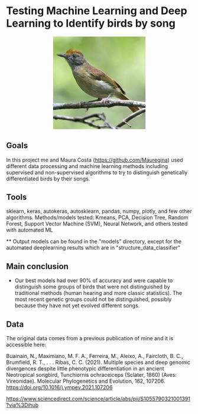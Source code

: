 # Testing Machine Learning and Deep Learning to Identify birds by song

<p align="center"> <img src=https://github.com/nnbuainain/bird_song-id_ML/blob/main/image_bird.png width="250" alt="bird_pic" class="center"></p>


## Goals
In this project me and Maura Costa (https://github.com/Mauregina) used different data processing and machine learning methods including supervised and non-supervised algorithms to try to distinguish genetically differentiated birds by their songs.

## Tools
sklearn, keras, autokeras, autosklearn, pandas, numpy, plotly, and few other algorithms.
Methods/models tested: Kmeans, PCA, Decision Tree, Random Forest, Support Vector Machine (SVM), Neural Network, and others tested with automated ML

** Output models can be found in the "models" directory, except for the automated deeplearning results which are in "structure_data_classifier"

## Main conclusion
* Our best models had over 90% of accuracy and were capable to distinguish some groups of birds that were not distinguished by traditional methods (human hearing and more classic statistics). The most recent genetic groups could not be distinguished, possibly because they have not yet evolved different songs. 


## Data

The original data comes from a previous publication of mine and it is accessible here:

Buainain, N., Maximiano, M. F. A., Ferreira, M., Aleixo, A., Faircloth, B. C., Brumfield, R. T., . . . Ribas, C. C. (2021). Multiple species and deep genomic divergences despite little phenotypic differentiation in an ancient Neotropical songbird, Tunchiornis ochraceiceps (Sclater, 1860) (Aves: Vireonidae). Molecular Phylogenetics and Evolution, 162, 107206. https://doi.org/10.1016/j.ympev.2021.107206

https://www.sciencedirect.com/science/article/abs/pii/S1055790321001391?via%3Dihub
